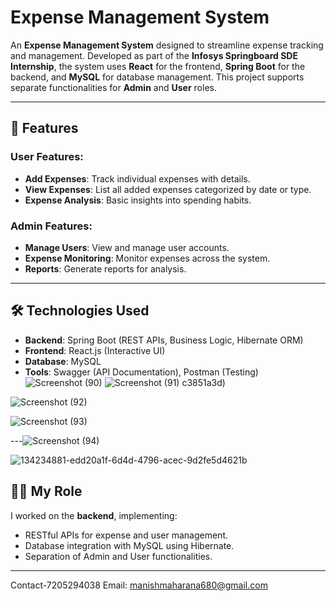 # Expense Management System

An **Expense Management System** designed to streamline expense tracking and management. Developed as part of the **Infosys Springboard SDE Internship**, the system uses **React** for the frontend, **Spring Boot** for the backend, and **MySQL** for database management. This project supports separate functionalities for **Admin** and **User** roles.

---

## 🚀 Features

### User Features:
- **Add Expenses**: Track individual expenses with details.
- **View Expenses**: List all added expenses categorized by date or type.
- **Expense Analysis**: Basic insights into spending habits.

### Admin Features:
- **Manage Users**: View and manage user accounts.
- **Expense Monitoring**: Monitor expenses across the system.
- **Reports**: Generate reports for analysis.

---

## 🛠️ Technologies Used

- **Backend**: Spring Boot (REST APIs, Business Logic, Hibernate ORM)
- **Frontend**: React.js (Interactive UI)
- **Database**: MySQL
- **Tools**: Swagger (API Documentation), Postman (Testing)
![Screenshot (90)](https://github.com/user-attachments/assets/21effbe3-51a9-4075-bdfd-55b7e75faf0a)
![Screenshot (91)](https://github.com/user-attachments/assets/4bd6ace8-f6cc-45f7-a169-072ad1e47311)
c3851a3d)

![Screenshot (92)](https://github.com/user-attachments/assets/856df17f-4288-4596-a27c-742a54ebba38)

![Screenshot (93)](https://github.com/user-attachments/assets/41d57e05-86ab-4aa4-b942-95c394ef8b3d)

---![Screenshot (94)](https://github.com/user-attachments/assets/ca96faf0-5d34-437d-9a86-b87ba12fd295)

![134234881-edd20a1f-6d4d-4796-acec-9d2fe5d4621b](https://github.com/user-attachments/assets/4a00450b-6c7c-4487-be84-19cb0f2033a6)


## 🧑‍💻 My Role

I worked on the **backend**, implementing:
- RESTful APIs for expense and user management.
- Database integration with MySQL using Hibernate.
- Separation of Admin and User functionalities.
---- ----------------- ----------------- -------------------------------
Contact-7205294038              Email: manishmaharana680@gmail.com
